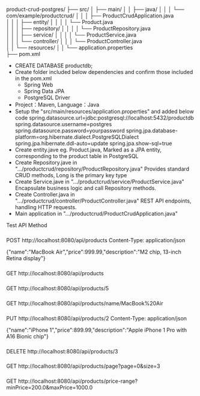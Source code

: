 product-crud-postgres/
├── src/
│   ├── main/
│   │   ├── java/
│   │   │   └── com/example/productcrud/
│   │   │       ├── ProductCrudApplication.java  
│   │   │       ├── entity/
│   │   │       │   └── Product.java             
│   │   │       ├── repository/
│   │   │       │   └── ProductRepository.java   
│   │   │       ├── service/
│   │   │       │   └── ProductService.java      
│   │   │       └── controller/
│   │   │           └── ProductController.java   
│   │   └── resources/
│   │       └── application.properties           
├── pom.xml

- CREATE DATABASE productdb;
- Create folder included below dependencies and confirm those included in the pom.xml
  - Spring Web
  - Spring Data JPA
  - PostgreSQL Driver
-  Project：Maven, Language：Java
-  Setup the "src/main/resources/application.properties" and added below code
     spring.datasource.url=jdbc:postgresql://localhost:5432/productdb
     spring.datasource.username=postgres
     spring.datasource.password=yourpassword
     spring.jpa.database-platform=org.hibernate.dialect.PostgreSQLDialect
     spring.jpa.hibernate.ddl-auto=update
     spring.jpa.show-sql=true
-  Create entity.jave eg. Product.java, Marked as a JPA entity, corresponding to the product table in PostgreSQL
-  Create Repository.jave in ".../productcrud/repository/ProductRepository.java" Provides standard CRUD methods, Long is the primary key type
-  Create Service.jave in ".../productcrud/service/ProductService.java" Encapsulate business logic and call Repository methods.
-  Create Controller.java in ".../productcrud/controller/ProductController.java" REST API endpoints, handling HTTP requests.
-  Main application in ".../productcrud/ProductCrudApplication.java"

Test API Method

###
POST http://localhost:8080/api/products
Content-Type: application/json

{"name":"MacBook Air","price":999.99,"description":"M2 chip, 13-inch Retina display"}

###
GET http://localhost:8080/api/products

###
GET http://localhost:8080/api/products/5

###
GET http://localhost:8080/api/products/name/MacBook%20Air

###
PUT http://localhost:8080/api/products/2
Content-Type: application/json

{"name":"iPhone 1","price":899.99,"description":"Apple iPhone 1 Pro with A16 Bionic chip"}

###
DELETE http://localhost:8080/api/products/3

###
GET http://localhost:8080/api/products/page?page=0&size=3

###
GET http://localhost:8080/api/products/price-range?minPrice=200.0&maxPrice=1000.0
